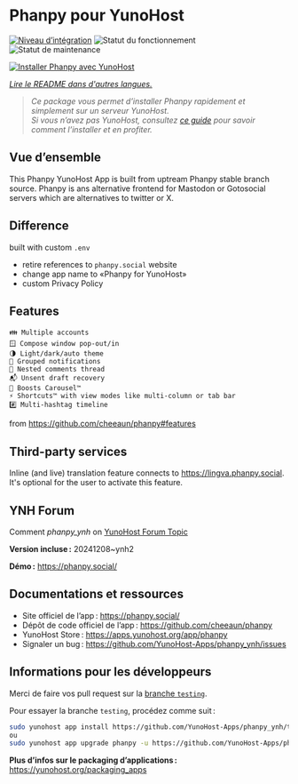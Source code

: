 <!--
Nota bene : ce README est automatiquement généré par <https://github.com/YunoHost/apps/tree/master/tools/readme_generator>
Il NE doit PAS être modifié à la main.
-->

# Phanpy pour YunoHost

[![Niveau d’intégration](https://apps.yunohost.org/badge/integration/phanpy)](https://ci-apps.yunohost.org/ci/apps/phanpy/)
![Statut du fonctionnement](https://apps.yunohost.org/badge/state/phanpy)
![Statut de maintenance](https://apps.yunohost.org/badge/maintained/phanpy)

[![Installer Phanpy avec YunoHost](https://install-app.yunohost.org/install-with-yunohost.svg)](https://install-app.yunohost.org/?app=phanpy)

*[Lire le README dans d'autres langues.](./ALL_README.md)*

> *Ce package vous permet d’installer Phanpy rapidement et simplement sur un serveur YunoHost.*  
> *Si vous n’avez pas YunoHost, consultez [ce guide](https://yunohost.org/install) pour savoir comment l’installer et en profiter.*

## Vue d’ensemble

This Phanpy YunoHost App is built from uptream Phanpy stable branch source.
Phanpy is ans alternative frontend for Mastodon or Gotosocial servers which are alternatives to twitter or X.


## Difference

built with custom `.env`

* retire references to `phanpy.social` website
* change app name to «Phanpy for YunoHost»
* custom Privacy Policy

## Features

    👪 Multiple accounts
    🪟 Compose window pop-out/in
    🌗 Light/dark/auto theme
    🔔 Grouped notifications
    🪺 Nested comments thread
    📬 Unsent draft recovery
    🎠 Boosts Carousel™️
    ⚡ Shortcuts™️ with view modes like multi-column or tab bar
    #️⃣ Multi-hashtag timeline

from <https://github.com/cheeaun/phanpy#features>

## Third-party services

Inline (and live) translation feature connects to <https://lingva.phanpy.social>. It's optional for the user to activate this feature.

## YNH Forum

Comment *phanpy_ynh* on [YunoHost Forum Topic](https://forum.yunohost.org/t/phanpy-a-minimalistic-opinionated-fediverse-web-client/32095)



**Version incluse :** 20241208~ynh2

**Démo :** <https://phanpy.social/>
## Documentations et ressources

- Site officiel de l’app : <https://phanpy.social/>
- Dépôt de code officiel de l’app : <https://github.com/cheeaun/phanpy>
- YunoHost Store : <https://apps.yunohost.org/app/phanpy>
- Signaler un bug : <https://github.com/YunoHost-Apps/phanpy_ynh/issues>

## Informations pour les développeurs

Merci de faire vos pull request sur la [branche `testing`](https://github.com/YunoHost-Apps/phanpy_ynh/tree/testing).

Pour essayer la branche `testing`, procédez comme suit :

```bash
sudo yunohost app install https://github.com/YunoHost-Apps/phanpy_ynh/tree/testing --debug
ou
sudo yunohost app upgrade phanpy -u https://github.com/YunoHost-Apps/phanpy_ynh/tree/testing --debug
```

**Plus d’infos sur le packaging d’applications :** <https://yunohost.org/packaging_apps>
